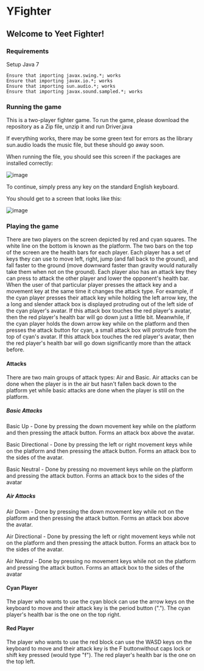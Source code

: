 # YFighter

## Welcome to Yeet Fighter!

### Requirements

Setup Java 7
```
Ensure that importing javax.swing.*; works
Ensure that importing javax.io.*; works
Ensure that importing sun.audio.*; works
Ensure that importing javax.sound.sampled.*; works
```

### Running the game
This is a two-player fighter game. To run the game, please download the repository as a Zip file, unzip it and run Driver.java

If everything works, there may be some green text for errors as the library sun.audio loads the music file, but these should go away soon.

When running the file, you should see this screen if the packages are installed correctly:

![image](https://user-images.githubusercontent.com/32823036/184794390-fce96792-d9c5-40f1-a998-4e87a94bf358.png)

To continue, simply press any key on the standard English keyboard.

You should get to a screen that looks like this:

![image](https://user-images.githubusercontent.com/32823036/184793648-adf6f358-f14f-4971-9fcf-198d5770f92e.png)

### Playing the game
There are two players on the screen depicted by red and cyan squares. The white line on the bottom is known as the platform. The two bars on the top of the screen are the health bars for each player. Each player has a set of keys they can use to move left, right, jump (and fall back to the ground), and fall faster to the ground (move downward faster than gravity would naturally take them when not on the ground). Each player also has an attack key they can press to attack the other player and lower the opponent's health bar. When the user of that particular player presses the attack key and a movement key at the same time it changes the attack type. For example, if the cyan player presses their attack key while holding the left arrow key, the a long and slender attack box is displayed protruding out of the left side of the cyan player's avatar. If this attack box touches the red player's avatar, then the red player's health bar will go down just a little bit. Meanwhile, if the cyan player holds the down arrow key while on the platform and then presses the attack button for cyan, a small attack box will protrude from the top of cyan's avatar. If this attack box touches the red player's avatar, then the red player's health bar will go down significantly more than the attack before.

#### Attacks
There are two main groups of attack types: Air and Basic. Air attacks can be done when the player is in the air but hasn't fallen back down to the platform yet while basic attacks are done when the player is still on the platform.


##### Basic Attacks
Basic Up - Done by pressing the down movement key while on the platform and then pressing the attack button. Forms an attack box above the avatar.

Basic Directional - Done by pressing the left or right movement keys while on the platform and then pressing the attack button. Forms an attack box to the sides of the avatar.

Basic Neutral - Done by pressing no movement keys while on the platform and pressing the attack button. Forms an attack box to the sides of the avatar

##### Air Attacks
Air Down - Done by pressing the down movement key while not on the platform and then pressing the attack button. Forms an attack box above the avatar.

Air Directional - Done by pressing the left or right movement keys while not on the platform and then pressing the attack button. Forms an attack box to the sides of the avatar.

Air Neutral - Done by pressing no movement keys while not on the platform and pressing the attack button. Forms an attack box to the sides of the avatar


#### Cyan Player
The player who wants to use the cyan block can use the arrow keys on the keyboard to move and their attack key is the period button ("."). The cyan player's health bar is the one on the top right.

#### Red Player
The player who wants to use the red block can use the WASD keys on the keyboard to move and their attack key is the F buttonwithout caps lock or shift key pressed (would type "f"). The red player's health bar is the one on the top left.





